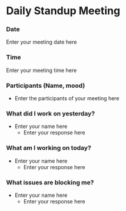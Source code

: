 # Daily Standup Meeting

### Date
Enter your meeting date here

### Time
Enter your meeting time here

### Participants (Name, mood)
- Enter the participants of your meeting here

### What did I work on yesterday?
- Enter your name here
  - Enter your response here

### What am I working on today?
- Enter your name here
  - Enter your response here

### What issues are blocking me?
- Enter your name here
  - Enter your response here
